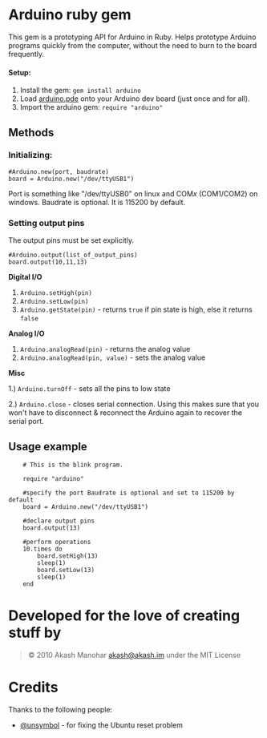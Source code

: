# Arduino ruby gem

This gem is a prototyping API for Arduino in Ruby. Helps prototype Arduino programs quickly from the computer, without the need to burn to the board frequently.

#### Setup:
1. Install the gem: `gem install arduino`
2. Load [arduino.pde](https://github.com/HashNuke/arduino/raw/master/arduino.pde) onto your Arduino dev board (just once and for all).
3. Import the arduino gem: `require "arduino"`

## Methods

### Initializing:

	#Arduino.new(port, baudrate)
	board = Arduino.new("/dev/ttyUSB1")

Port is something like "/dev/ttyUSB0" on linux and COM*x* (COM1/COM2) on windows. Baudrate is optional. It is 115200 by default.

### Setting output pins

The output pins must be set explicitly. 

	#Arduino.output(list_of_output_pins)
	board.output(10,11,13)


**Digital I/O**

1. `Arduino.setHigh(pin)`
2. `Arduino.setLow(pin)`
3. `Arduino.getState(pin)` - returns `true` if pin state is high, else it returns `false`

**Analog I/O**

1. `Arduino.analogRead(pin)` - returns the analog value
2. `Arduino.analogRead(pin, value)` - sets the analog value

**Misc**

1.) `Arduino.turnOff` - sets all the pins to low state

2.) `Arduino.close` - closes serial connection. Using this makes sure that you won't have to disconnect & reconnect the Arduino again to recover the serial port.

## Usage example

		# This is the blink program.

		require "arduino"

		#specify the port Baudrate is optional and set to 115200 by default
		board = Arduino.new("/dev/ttyUSB1")

		#declare output pins
		board.output(13)

		#perform operations
		10.times do
			board.setHigh(13)
			sleep(1)
			board.setLow(13)
			sleep(1)
		end

# Developed for the love of creating stuff by
> &copy; 2010 Akash Manohar <akash@akash.im>
> under the MIT License

# Credits

Thanks to the following people:

* [@unsymbol](http://github.com/unsymbol) - for fixing the Ubuntu reset problem

